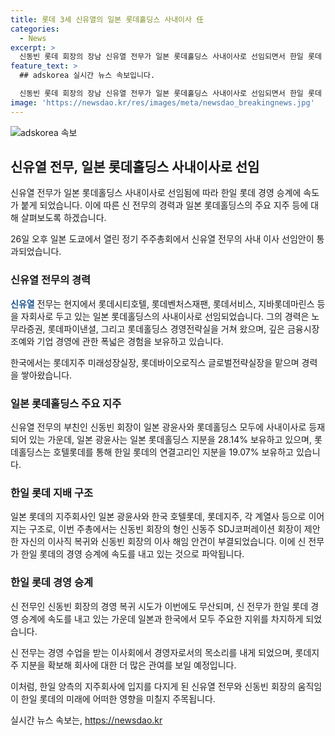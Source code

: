 ```yaml
---
title: 롯데 3세 신유열의 일본 롯데홀딩스 사내이사 任
categories:
  - News
excerpt: >
  신동빈 롯데 회장의 장남 신유열 전무가 일본 롯데홀딩스 사내이사로 선임되면서 한일 롯데 경영 승계 속도가 붙었다. 일본 롯데홀딩스 주총에서 사내이사 선임안 통과. 전무는 노무라증권 경험과 롯데 경영 전략실 역임. 광윤사와 신동주 회장을 제외한 주주들이 신동빈 회장 부자를 지지. 롯데그룹 지배구조는 변화 일으킬 전망. 전무의 지속적인 경영 승계 의지와 야심이 업계에서 주목됨.
feature_text: >
  ## adskorea 실시간 뉴스 속보입니다.

  신동빈 롯데 회장의 장남 신유열 전무가 일본 롯데홀딩스 사내이사로 선임되면서 한일 롯데 경영 승계 속도가 붙었다. 일본 롯데홀딩스 주총에서 사내이사 선임안 통과. 전무는 노무라증권 경험과 롯데 경영 전략실 역임. 광윤사와 신동주 회장을 제외한 주주들이 신동빈 회장 부자를 지지. 롯데그룹 지배구조는 변화 일으킬 전망. 전무의 지속적인 경영 승계 의지와 야심이 업계에서 주목됨.
image: 'https://newsdao.kr/res/images/meta/newsdao_breakingnews.jpg'
---
```


<p><img src="https://newsdao.kr/res/images/meta/newsdao_breakingnews.jpg" alt="adskorea 속보" /></p>

<h2 data-ke-size="size26">신유열 전무, 일본 롯데홀딩스 사내이사로 선임</h2>

<p>신유열 전무가 일본 롯데홀딩스 사내이사로 선임됨에 따라 한일 롯데 경영 승계에 속도가 붙게 되었습니다. 이에 따른 신 전무의 경력과 일본 롯데홀딩스의 주요 지주 등에 대해 살펴보도록 하겠습니다.</p>

<p data-ke-size="size16">26일 오후 일본 도쿄에서 열린 정기 주주총회에서 신유열 전무의 사내 이사 선임안이 통과되었습니다.</p>

<h3>신유열 전무의 경력</h3>

<p><b><span style="color: #1a5490;">신유열</span></b> 전무는 현지에서 롯데시티호텔, 롯데벤처스재팬, 롯데서비스, 지바롯데마린스 등을 자회사로 두고 있는 일본 롯데홀딩스의 사내이사로 선임되었습니다. 그의 경력은 노무라증권, 롯데파이낸셜, 그리고 롯데홀딩스 경영전략실을 거쳐 왔으며, 깊은 금융시장 조예와 기업 경영에 관한 폭넓은 경험을 보유하고 있습니다.</p>

<p data-ke-size="size16">한국에서는 롯데지주 미래성장실장, 롯데바이오로직스 글로벌전략실장을 맡으며 경력을 쌓아왔습니다.</p>

<h3>일본 롯데홀딩스 주요 지주</h3>

<p>신유열 전무의 부친인 신동빈 회장이 일본 광윤사와 롯데홀딩스 모두에 사내이사로 등재되어 있는 가운데, 일본 광윤사는 일본 롯데홀딩스 지분을 28.14% 보유하고 있으며, 롯데홀딩스는 호텔롯데를 통해 한일 롯데의 연결고리인 지분을 19.07% 보유하고 있습니다.</p>

<h3>한일 롯데 지배 구조</h3>

<p>일본 롯데의 지주회사인 일본 광윤사와 한국 호텔롯데, 롯데지주, 각 계열사 등으로 이어지는 구조로, 이번 주총에서는 신동빈 회장의 형인 신동주 SDJ코퍼레이션 회장이 제안한 자신의 이사직 복귀와 신동빈 회장의 이사 해임 안건이 부결되었습니다. 이에 신 전무가 한일 롯데의 경영 승계에 속도를 내고 있는 것으로 파악됩니다.</p>

<h3>한일 롯데 경영 승계</h3>

<p>신 전무인 신동빈 회장의 경영 복귀 시도가 이번에도 무산되며, 신 전무가 한일 롯데 경영 승계에 속도를 내고 있는 가운데 일본과 한국에서 모두 주요한 지위를 차지하게 되었습니다.</p>

<p data-ke-size="size16">신 전무는 경영 수업을 받는 이사회에서 경영자로서의 목소리를 내게 되었으며, 롯데지주 지분을 확보해 회사에 대한 더 많은 관여를 보일 예정입니다.</p>

<p>이처럼, 한일 양측의 지주회사에 입지를 다지게 된 신유열 전무와 신동빈 회장의 움직임이 한일 롯데의 미래에 어떠한 영향을 미칠지 주목됩니다.</p>
실시간 뉴스 속보는, <a href="https://newsdao.kr" rel="dofollow">https://newsdao.kr</a>


